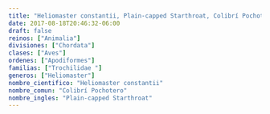 ```yaml
---
title: "Heliomaster constantii, Plain-capped Starthroat, Colibrí Pochotero"
date: 2017-08-18T20:46:32-06:00
draft: false
reinos: ["Animalia"]
divisiones: ["Chordata"]
clases: ["Aves"]
ordenes: ["Apodiformes"]
familias: ["Trochilidae "]
generos: ["Heliomaster"]
nombre_cientifico: "Heliomaster constantii"
nombre_comun: "Colibrí Pochotero"
nombre_ingles: "Plain-capped Starthroat"
---
```

